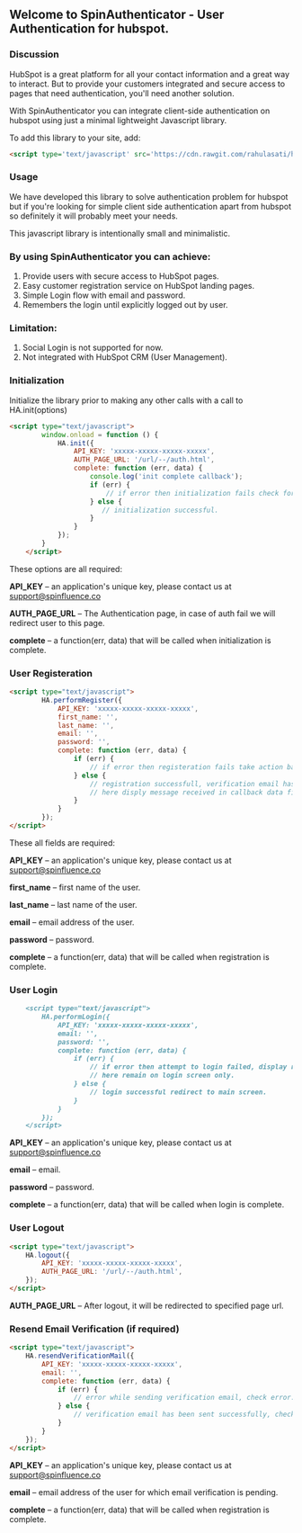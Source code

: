 ## Welcome to SpinAuthenticator - User Authentication for hubspot.

### Discussion

HubSpot is a great platform for all your contact information and a great way to interact. But to provide your customers integrated and secure access to pages that need authentication, you'll need another solution.

With SpinAuthenticator you can integrate client-side authentication on hubspot using just a minimal lightweight Javascript library.<br>

To add this library to your site, add:

```markdown
<script type='text/javascript' src='https://cdn.rawgit.com/rahulasati/hub-auth/master/js/1.0.0/spinauth.min.js'></script>
```

### Usage

We have developed this library to solve authentication problem for hubspot but if you're looking for simple client side authentication apart from hubspot so definitely it will probably meet your needs.

This javascript library is intentionally small and minimalistic.

### By using SpinAuthenticator you can achieve:

1. Provide users with secure access to HubSpot pages.
2. Easy customer registration service on HubSpot landing pages.
3. Simple Login flow with email and password.
4. Remembers the login until explicitly logged out by user. 


### Limitation:

1. Social Login is not supported for now.
2. Not integrated with HubSpot CRM (User Management).


### Initialization

Initialize the library prior to making any other calls with a call to HA.init(options)

```markdown
<script type="text/javascript">
        window.onload = function () {
            HA.init({
                API_KEY: 'xxxxx-xxxxx-xxxxx-xxxxx',
                AUTH_PAGE_URL: '/url/--/auth.html',
                complete: function (err, data) {
                    console.log('init complete callback');
                    if (err) {
                        // if error then initialization fails check for error message
                    } else {
                       // initialization successful.
                    }
                }
            });
        }
    </script>
```
These options are all required:

**API_KEY** – an application's unique key, please contact us at support@spinfluence.co<br>

**AUTH_PAGE_URL** – The Authentication page, in case of auth fail we will redirect user to this page.<br>

**complete** – a function(err, data) that will be called when initialization is complete.<br>

### User Registeration

```markdown
<script type="text/javascript">
        HA.performRegister({
            API_KEY: 'xxxxx-xxxxx-xxxxx-xxxxx',
            first_name: '',
            last_name: '',
            email: '',
            password: '',
            complete: function (err, data) {
                if (err) {
                    // if error then registeration fails take action based on message.
                } else {
                    // registration successfull, verification email has been send once that is done proceed with login.
                    // here disply message received in callback data field and go to login.
                }
            }
        });
</script>
```

These all fields are required:

**API_KEY** – an application's unique key, please contact us at support@spinfluence.co<br>
    
**first_name** – first name of the user. <br>

**last_name** – last name of the user. <br>

**email** – email address of the user. <br>

**password** – password.<br>

**complete** – a function(err, data) that will be called when registration is complete.<br>


### User Login

```markdown
    <script type="text/javascript">
        HA.performLogin({
            API_KEY: 'xxxxx-xxxxx-xxxxx-xxxxx',
            email: '',
            password: '',
            complete: function (err, data) {
                if (err) {
                    // if error then attempt to login failed, display reason of failuare using err.
                    // here remain on login screen only.
                } else {
                    // login successful redirect to main screen.
                }
            }
        });
    </script>
```
**API_KEY** – an application's unique key, please contact us at support@spinfluence.co<br>

**email** – email.<br>

**password** – password.<br>

**complete** – a function(err, data) that will be called when login is complete.<br>


### User Logout
    
```markdown
<script type="text/javascript">
    HA.logout({
        API_KEY: 'xxxxx-xxxxx-xxxxx-xxxxx',
        AUTH_PAGE_URL: '/url/--/auth.html',
    });
</script>
```
**AUTH_PAGE_URL** – After logout, it will be redirected to specified page url.<br>


### Resend Email Verification (if required)

```markdown
<script type="text/javascript">
    HA.resendVerificationMail({
        API_KEY: 'xxxxx-xxxxx-xxxxx-xxxxx',
        email: '',
        complete: function (err, data) {
            if (err) {
                // error while sending verification email, check error.
            } else {
                // verification email has been sent successfully, check your email.
            }
        }
    });
</script>
```
**API_KEY** – an application's unique key, please contact us at support@spinfluence.co<br>

**email** – email address of the user for which email verification is pending.<br>

**complete** – a function(err, data) that will be called when registration is complete.<br>

